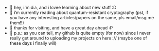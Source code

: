 - 👋 hey, i'm dia, and i lovee learning about new stuff :D
- 🌱 i’m currently reading about quantum-resistant cryptography (pst, if you have any interesting articles/papers on the same, pls email/msg me them!!)
- 👾 thanks for visiting, and have a great day ahead :P
- 🎃 p.s.: as you can tell, my github is quite empty (for now) since i never really get around to uploading my projects on here :// (maybe one of these days i finally will) 
